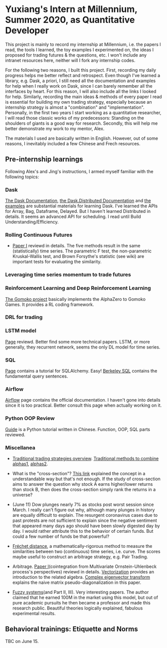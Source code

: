 # Yuxiang's Intern at Millennium, Summer 2020, as Quantitative Developer
This project is mainly to record my internship at Millennium, i.e. the papers I read, the tools I learned, the toy examples I experimented on, the ideas I proposed for trading futures & the questions, etc. I won't include any intranet resources here, neither will I fork any internship codes. 

For the following two reasons, I built this project. First, recording my daily progress helps me better reflect and retrospect. Even though I've learned a library, e.g. Dask, a priori, I still need all the documentation and examples for help when I really work on Dask, since I can barely remember all the interfaces by heart. For this reason, I will also include all the links I looked for help. Similarly, recording the main ideas & methods of every paper I read is essential for building my own trading strategy, especially because an internship strategy is almost a "combination" and "implementation". Personally, in the first two years I start working as a quantitative researcher, I will read those classic works of my predecessors: Standing on the shoulders of giants is a good way for research. Secondly, this will help me better demonstrate my work to my mentor, Alex.

The materials I used are basically written in English. However, out of some reasons, I inevitably included a few Chinese and Frech resources.
## Pre-internship learnings
Following Alex's and Jing's instructions, I armed myself familiar with the following topics:
### Dask
[The Dask Documentation](https://docs.dask.org/en/latest/), [the Dask.Distributed Documentation](https://distributed.dask.org/en/latest/) and [the examples](https://github.com/dask/dask-tutorial) are substantial materials for learning Dask. I've learned the APIs for Array, Bag, Dataframe, Delayed. But I haven't learned Distributed in details. It seems an advanced API for scheduling. I read until Build Understanding/Efficiency.

### Rolling Continuous Futures
- [Paper I](https://onlinelibrary.wiley.com/doi/abs/10.1002/fut.20373) reviewd in details. The five methods result in the same (statistically) time series. The parametric F test, the non-parametric Kruskal-Wallis test, and Brown Forsythe's statistic (see wiki) are important tests for evaluating the similarity.
### Leveraging time series momentum to trade futures
### Reinforcement Learning and Deep Reinforcement Learning
[The Gomoko project](https://github.com/junxiaosong/AlphaZero_Gomoku) basically implements the AlphaZero to Gomoko Games. It provides a RL coding framework. 
### DRL for trading
### LSTM model 
[Page](https://colah.github.io/posts/2015-08-Understanding-LSTMs/) reviewd. Better find some more technical papers. LSTM, or more generally, they recurrent network, seems the only DL model for time series.
### SQL
[Page](https://www.liaoxuefeng.com/wiki/1016959663602400/1017803857459008) contains a tutorial for SQLAlchemy. Easy! [Berkeley SQL](https://www.stat.berkeley.edu/~spector/sql.pdf) contains the fundamental query sentences. 
### Airflow
[Airflow](https://airflow.apache.org/) page contains the official documentation. I haven't gone into details since it is too practical. Better consult this page when actually working on it. 
### Python OOP Review
[Guide](https://www.liaoxuefeng.com/wiki/1016959663602400) is a Python tutorial written in Chinese. Function, OOP, SQL parts reviewed.
### Miscellanea
- [Traditional trading strategies overview](https://www.quantconnect.com/tutorials/strategy-library/term-structure-effect-in-commodities). [Traditional methods to combine alphas1](https://zhuanlan.zhihu.com/p/38340204), [alphas2](https://zhuanlan.zhihu.com/p/38340466).
- What is the "cross-section"? [This link](https://stats.stackexchange.com/questions/40852/what-is-cross-section-in-cross-section-of-stock-return/40857) explained the concept in a understandable way but that's not enough. If the study of cross-section aims to answer the question why stock A earns higher/lower returns than stock B, then does the cross-section simply rank the returns in a universe?

- (June 11) Dow plunges nearly 7% as stocks post worst session since March. I really can't figure out why, 
although many plunges in history are equally difficult to explain. The resurgent coronavirus cases due to past protests are not sufficient to explain since the negative sentiment that appeared many days ago should have been slowly digested day by day. 
I would rather attribute this to the behavior of certain funds. But could a few number of funds be that powerful?

- [Fréchet distance](https://en.wikipedia.org/wiki/Fr%C3%A9chet_distance), a mathematically-rigorous method to measure the similarities between two (continuous) time series, i.e. curve. The scores maybe useful to construct an arbitrage strategy, e.g. Pair Trading.

- Arbitrage. [Paper I](https://papers.ssrn.com/sol3/papers.cfm?abstract_id=1404905)(cointegration from Multivariate Ornstein-Uhlenbeck process's perspectives) reviewd in details. [Vectorization](https://en.wikipedia.org/wiki/Vectorization_(mathematics)) provides an introduction to the related algebra. [Complex eigenvector transform](http://www.sci.wsu.edu/math/faculty/schumaker/Math512/512F10Ch2B.pdf) explains the naive matrix pseudo-diagonalization in this paper.

- [Fuzzy systems](https://arxiv.org/abs/1401.1888)(and Part II, III). Very interesting papers. The author claimed that he earned 100M in the market using this model, but out of pure academic pursuits he then became a professor and made this research public. Beautiful theories logically explained, fabulous experimental results.
## Behavioral trainings: Etiquette and Norms
TBC on June 15.
